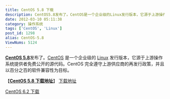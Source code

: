 ```yaml
---
title: CentOS 5.8 下载
description: CentOS5.8发布了。CentOS是一个企业级的Linux发行版本，它源于上游操作系统提供者免费公开的源代码。CentOS完全遵守上游供应商的再发行政策，并且以百分之百的软件兼容性为目标。【CentOS5.8 下载地址】下载地址CentOS6.2下载
date: 2012-03-10 05:11:38
category: 操作系统
tags: ['CentOS', 'Linux']
post_id: 1298
alias: CentOS-5.8
ViewNums: 5124
---
```


[**CentOS 5.8**](/blog/centos-58)发布了。[CentOS](/tags/CentOS) 是一个企业级的 [Linux](/tags/Linux) 发行版本，它源于上游操作系统提供者免费公开的源代码。CentOS 完全遵守上游供应商的再发行政策，并且以百分之百的软件兼容性为目标。

【[**CentOS 5.8 下载地址**](/blog/centos-58)】
 [下载地址](download.asp?id=480)

[CentOS 6.2 下载](/blog/centos-62)

